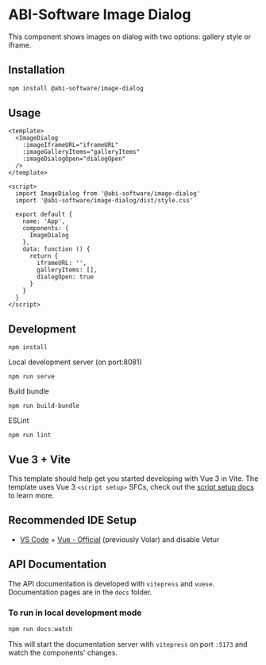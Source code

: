 # ABI-Software Image Dialog

This component shows images on dialog with two options: gallery style or iframe.

## Installation

```bash
npm install @abi-software/image-dialog
```

## Usage

```vue
<template>
  <ImageDialog
    :imageIframeURL="iframeURL"
    :imageGalleryItems="galleryItems"
    :imageDialogOpen="dialogOpen"
  />
</template>

<script>
  import ImageDialog from '@abi-software/image-dialog'
  import '@abi-software/image-dialog/dist/style.css'

  export default {
    name: 'App',
    components: {
      ImageDialog
    },
    data: function () {
      return {
        iframeURL: '',
        galleryItems: [],
        dialogOpen: true
      }
    }
  }
</script>
```

## Development

```
npm install
```

Local development server (on port:8081)
```
npm run serve
```

Build bundle
```
npm run build-bundle
```

ESLint
```
npm run lint
```

## Vue 3 + Vite

This template should help get you started developing with Vue 3 in Vite. The template uses Vue 3 `<script setup>` SFCs, check out the [script setup docs](https://v3.vuejs.org/api/sfc-script-setup.html#sfc-script-setup) to learn more.

## Recommended IDE Setup

- [VS Code](https://code.visualstudio.com/) + [Vue - Official](https://marketplace.visualstudio.com/items?itemName=Vue.volar) (previously Volar) and disable Vetur


## API Documentation

The API documentation is developed with `vitepress` and `vuese`. Documentation pages are in the `docs` folder.

### To run in local development mode
```bash
npm run docs:watch
```

This will start the documentation server with `vitepress` on port `:5173` and watch the components' changes.
